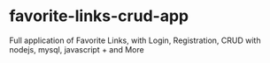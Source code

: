 # favorite-links-crud-app
Full application of Favorite Links, with Login, Registration, CRUD with nodejs, mysql, javascript + and More

